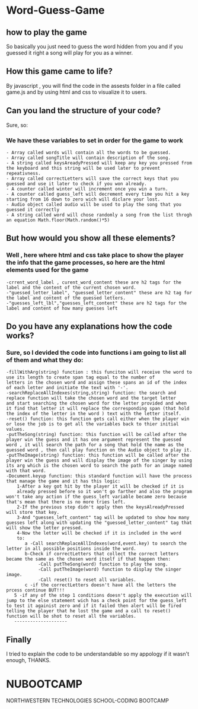 # Word-Guess-Game
## how to play the game
So basically you just need to guess the word hidden from you
and if you guessed it right a song will play for you as a winner.
## How this game came to life?
By javascript , you will find the code in the assests folder in a file called game.js and 
by using html and css to visualize it to users.
## Can you land the structure of your code?
Sure, so:
### We have these variables to set in order for the game to work
    - Array called words will contain all the words to be guessed.
    - Array called songTitle will contain description of the song.
    - A string called keysAreadyPressed will keep any key you pressed from the keyboard and this string will be used later to prevent
    repeativness.
    - Array called correctLetters will save the correct keys that you 
    guessed and use it later to check if you won already.
    - A counter called winter will increment once you win a turn.
    - A counter called guess_left will decrement every time you hit a key starting from 16 down to zero wich will diclare your lost.
    - Audio object called audio will be used to play the song that you
    guessed it correctly
    - A string called word will chose randomly a song from the list throgh an equation Math.floor(Math.random()*5)
## But how would you show all these elements?
### Well , here where html and css take place to show the player the info that the game processes, so here are the html elements used for the game
    -crrent_word_label , curent_word_content these are h2 tags for the label and the content of the current chosen word.
    -"guessed_letter_label", "guessed_letter_content" these are h2 tag for the label and content of the guessed letters.
    -"guesses_left_lbl","guesses_left_content" these are h2 tags for the label and content of how many guesses left 
## Do you have any explanations how the code works?
### Sure, so I devided the code into functions i am going to list all of them and what they do:
    -fillWithArg(string) function : this funciton will receive the word to use its length to create span tag equal to the number of 
    letters in the chosen word and assign these spans an id of the index of each letter and initiate the text with '-'.
    -searchReplaceAllIndexes(string,string) function: the search and replace function will take the chosen word and the target letter
    and start searching the chosen word for the letter provided and when it find that letter it will replace the corresponding span (that hold the index of the letter in the word ) text with the letter itself.
    -reset() function: this function gets call either when the player win or lose the job is to get all the variables back to thier initial values.
    -putTheSong(string) function: this function will be called after the player win the guess and it has one argument represent the guessed word , it will search the path for a song that hold the name as the guessed word , then call play function on the Audio object to play it.
    -putTheImage(string) function: this function will be called after the player win the guess and will display the image of the singer by using its arg which is the chosen word to search the path for an image named with that word.
    -Document.keyup function: this standard function will have the process that manage the game and it has this logic:
        1-After a key got hit by the player it will be checked if it is
        already pressed before so it won't go farther and also the program won't take any action if the guess_left variable became zero because that's mean that there is no more tries left.
        2-If the previous step didn't apply then the keysAlreadyPressed will store that key.
        3-And "guesses_left_content" tag will be updated to show how many guesses left along with updating the "guessed_letter_content" tag that will show the letter pressed.
        4-Now the letter will be checked if it is included in the word 
        to:
           a -Call searchReplaceAllIndexes(word,event.key) to search the letter in all possible positions inside the word.
           b-Check if correctLetters that collect the correct letters became the same as the chosen word itself if that happen then:
                -Call putTheSong(word) function to play the song.
                -Call putTheImage(word) function to display the singer image.
                -Call reset() to reset all variables.
           c -if the correctLetters doesn't have all the letters the prcess continue BUT!!!
       5 -if any of the step 1 conditions doesn't apply the execution will jump to the else statement wich has a check point for the guess_left to test it againist zero and if it failed then alert will be fired telling the player that he lost the game and a call to reset() function will be shot to reset all the variables.
       --------------------
## Finally
I tried to explain the code to be understandable so my appology if it wasn't enough, THANKS.
# NUBOOTCAMP
NORTHWESTERN TECHNOLOGIES SCHOOL-CODING BOOTCAMP
